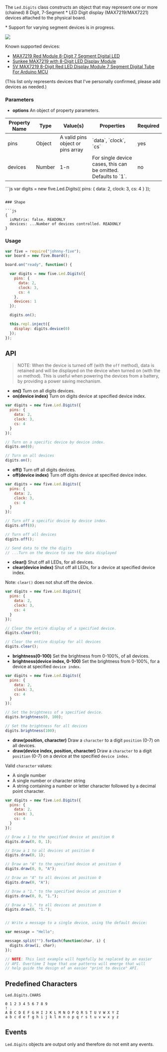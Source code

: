 The `Led.Digits` class constructs an object that may represent one or more (chained) 8 Digit, 7-Segment \* LED Digit display (MAX7219/MAX7221) devices attached to the physical board. 

\* Support for varying segment devices is in progress.

<img src="http://ecx.images-amazon.com/images/I/61LJiwBPXHL._SL1500_.jpg">


Known supported devices: 

- [MAX7219 Red Module 8-Digit 7 Segment Digital LED](http://www.newegg.com/Product/Product.aspx?Item=9SIA2C516T9999)
- [Sunkee MAX7219 with 8-Digit LED Display Module](http://www.amazon.com/Sunkee-MAX7219-8-Digit-Display-Module/dp/B00D3J04JC/)
- [5V MAX7219 8-Digit Red LED Display Module 7 Segment Digital Tube For Arduino MCU](http://www.amazon.com/MAX7219-8-Digit-Display-Segment-Digital/dp/B00IHQ7STK)

(This list only represents devices that I've personally confirmed, please add devices as needed.)


### Parameters


- **options** An object of property parameters.
<table>
  <thead>
    <tr>
      <th>Property Name</th>
      <th>Type</th>
      <th>Value(s)</th>
      <th>Properties</th>
      <th>Required</th>
    </tr>
  </thead>
  <tbody>
    <tr>
      <td>pins</td>
      <td>Object</td>
      <td>A valid pins object or pins array</td>
      <td>`data`, `clock`, `cs`</td>
      <td>yes</td>
    </tr>
    <tr>
      <td>devices</td>
      <td>Number</td>
      <td>1-n</td>
      <td>
        For single device cases, this can be omitted. Defaults to `1`.
      </td>
      <td>no</td>
    </tr>

  </tbody>
</table>
```js
var digits = new five.Led.Digits({
  pins: {
    data: 2,
    clock: 3,
    cs: 4
  }
});

```

### Shape

```js
{ 
  isMatrix: false. READONLY
  devices: ...Number of devices controlled. READONLY
}
```




### Usage
```js
var five = require("johnny-five");
var board = new five.Board();

board.on("ready", function() {

  var digits = new five.Led.Digits({
    pins: {
      data: 2,
      clock: 3,
      cs: 4
    }, 
    devices: 1
  });

  digits.on();

  this.repl.inject({
    display: digits.device(0)
  });
});
```


## API

> NOTE: When the device is turned off (with the `off` method), data is retained and will be displayed on the device when turned on (with the `on` method). This is useful when powering the devices from a battery, by providing a power saving mechanism.

- **on()** Turn on all digits devices.
- **on(device index)** Turn on digits device at specified device index.

```js
var digits = new five.Led.Digits({
  pins: {
    data: 2,
    clock: 3,
    cs: 4
  }
});

// Turn on a specific device by device index.
digits.on(0);

// Turn on all devices
digits.on();
```

- **off()** Turn off all digits devices.
- **off(device index)** Turn off digits device at specified device index.

```js
var digits = new five.Led.Digits({
  pins: {
    data: 2,
    clock: 3,
    cs: 4
  }
});

// Turn off a specific device by device index.
digits.off(0);

// Turn off all devices
digits.off();

// Send data to the the digits
// ...Turn on the device to see the data displayed
```


- **clear()** Shut off all LEDs, for all devices.
- **clear(device index)** Shut off all LEDs, for a device at specified device index.

Note: `clear()` does not shut off the device.

```js
var digits = new five.Led.Digits({
  pins: {
    data: 2,
    clock: 3,
    cs: 4
  }
});

// Clear the entire display of a specified device.
digits.clear(0);

// Clear the entire display for all devices
digits.clear();
```


- **brightness(0-100)** Set the brightness from 0-100%, of all devices.
- **brightness(device index, 0-100)** Set the brightness from 0-100%, for a device at specified `device index`.


```js
var digits = new five.Led.Digits({
  pins: {
    data: 2,
    clock: 3,
    cs: 4
  }
});

// Set the brightness of a specified device.
digits.brightness(0, 100);

// Set the brightness for all devices
digits.brightness(100);
```


- **draw(position, character)** Draw a `character` to a digit `position` (0-7) on all devices.
- **draw(device index, position, character)** Draw a `character` to a digit `position` (0-7) on a device at the specified `device index`.

Valid `character` values: 

- A single number
- A single number or character string
- A string containing a number or letter character followed by a decimal point character.


```js
var digits = new five.Led.Digits({
  pins: {
    data: 2,
    clock: 3,
    cs: 4
  }
});

// Draw a 1 to the specified device at position 0
digits.draw(0, 0, 1);

// Draw a 1 to all devices at position 0
digits.draw(0, 1);

// Draw an "A" to the specified device at position 0
digits.draw(0, 0, "A");

// Draw an "A" to all devices at position 0
digits.draw(0, "A");

// Draw a "1." to the specified device at position 0
digits.draw(0, 0, "1.");

// Draw a "1." to all devices at position 0
digits.draw(0, "1.");


// Write a message to a single device, using the default device:

var message = "Hello";

message.split("").forEach(function(char, i) {
  digits.draw(i, char);
});

// NOTE: This last example will hopefully be replaced by an easier 
// API. Overtime I hope that use patterns will emerge that will 
// help guide the design of an easier "print to device" API.
```


## Predefined Characters

`Led.Digits.CHARS`

```
0 1 2 3 4 5 6 7 8 9   
! .
A B C D E F G H I J K L M N O P Q R S T U V W X Y Z
a b c d e f g h i j k l m n o p q r s t u v w x y z
```


## Events

`Led.Digits` objects are output only and therefore do not emit any events.
